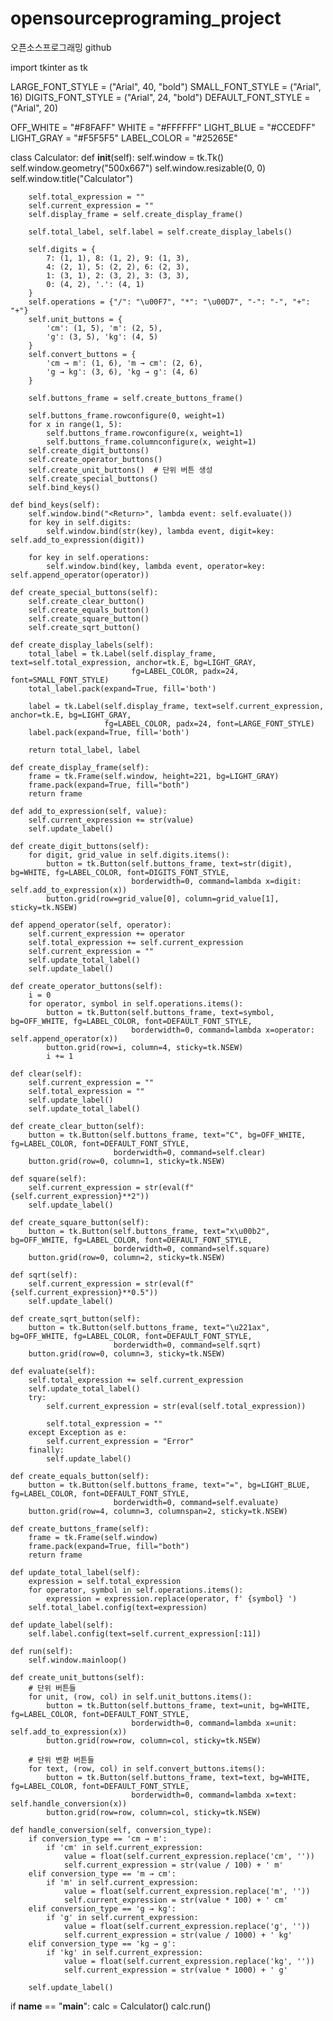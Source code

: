 # opensourceprograming_project
오픈소스프로그래밍 github


import tkinter as tk

LARGE_FONT_STYLE = ("Arial", 40, "bold")
SMALL_FONT_STYLE = ("Arial", 16)
DIGITS_FONT_STYLE = ("Arial", 24, "bold")
DEFAULT_FONT_STYLE = ("Arial", 20)

OFF_WHITE = "#F8FAFF"
WHITE = "#FFFFFF"
LIGHT_BLUE = "#CCEDFF"
LIGHT_GRAY = "#F5F5F5"
LABEL_COLOR = "#25265E"


class Calculator:
    def __init__(self):
        self.window = tk.Tk()
        self.window.geometry("500x667")
        self.window.resizable(0, 0)
        self.window.title("Calculator")

        self.total_expression = ""
        self.current_expression = ""
        self.display_frame = self.create_display_frame()

        self.total_label, self.label = self.create_display_labels()

        self.digits = {
            7: (1, 1), 8: (1, 2), 9: (1, 3),
            4: (2, 1), 5: (2, 2), 6: (2, 3),
            1: (3, 1), 2: (3, 2), 3: (3, 3),
            0: (4, 2), '.': (4, 1)
        }
        self.operations = {"/": "\u00F7", "*": "\u00D7", "-": "-", "+": "+"}
        self.unit_buttons = {
            'cm': (1, 5), 'm': (2, 5),
            'g': (3, 5), 'kg': (4, 5)
        }
        self.convert_buttons = {
            'cm → m': (1, 6), 'm → cm': (2, 6),
            'g → kg': (3, 6), 'kg → g': (4, 6)
        }

        self.buttons_frame = self.create_buttons_frame()

        self.buttons_frame.rowconfigure(0, weight=1)
        for x in range(1, 5):
            self.buttons_frame.rowconfigure(x, weight=1)
            self.buttons_frame.columnconfigure(x, weight=1)
        self.create_digit_buttons()
        self.create_operator_buttons()
        self.create_unit_buttons()  # 단위 버튼 생성
        self.create_special_buttons()
        self.bind_keys()

    def bind_keys(self):
        self.window.bind("<Return>", lambda event: self.evaluate())
        for key in self.digits:
            self.window.bind(str(key), lambda event, digit=key: self.add_to_expression(digit))

        for key in self.operations:
            self.window.bind(key, lambda event, operator=key: self.append_operator(operator))

    def create_special_buttons(self):
        self.create_clear_button()
        self.create_equals_button()
        self.create_square_button()
        self.create_sqrt_button()

    def create_display_labels(self):
        total_label = tk.Label(self.display_frame, text=self.total_expression, anchor=tk.E, bg=LIGHT_GRAY,
                               fg=LABEL_COLOR, padx=24, font=SMALL_FONT_STYLE)
        total_label.pack(expand=True, fill='both')

        label = tk.Label(self.display_frame, text=self.current_expression, anchor=tk.E, bg=LIGHT_GRAY,
                         fg=LABEL_COLOR, padx=24, font=LARGE_FONT_STYLE)
        label.pack(expand=True, fill='both')

        return total_label, label

    def create_display_frame(self):
        frame = tk.Frame(self.window, height=221, bg=LIGHT_GRAY)
        frame.pack(expand=True, fill="both")
        return frame

    def add_to_expression(self, value):
        self.current_expression += str(value)
        self.update_label()

    def create_digit_buttons(self):
        for digit, grid_value in self.digits.items():
            button = tk.Button(self.buttons_frame, text=str(digit), bg=WHITE, fg=LABEL_COLOR, font=DIGITS_FONT_STYLE,
                               borderwidth=0, command=lambda x=digit: self.add_to_expression(x))
            button.grid(row=grid_value[0], column=grid_value[1], sticky=tk.NSEW)

    def append_operator(self, operator):
        self.current_expression += operator
        self.total_expression += self.current_expression
        self.current_expression = ""
        self.update_total_label()
        self.update_label()

    def create_operator_buttons(self):
        i = 0
        for operator, symbol in self.operations.items():
            button = tk.Button(self.buttons_frame, text=symbol, bg=OFF_WHITE, fg=LABEL_COLOR, font=DEFAULT_FONT_STYLE,
                               borderwidth=0, command=lambda x=operator: self.append_operator(x))
            button.grid(row=i, column=4, sticky=tk.NSEW)
            i += 1

    def clear(self):
        self.current_expression = ""
        self.total_expression = ""
        self.update_label()
        self.update_total_label()

    def create_clear_button(self):
        button = tk.Button(self.buttons_frame, text="C", bg=OFF_WHITE, fg=LABEL_COLOR, font=DEFAULT_FONT_STYLE,
                           borderwidth=0, command=self.clear)
        button.grid(row=0, column=1, sticky=tk.NSEW)

    def square(self):
        self.current_expression = str(eval(f"{self.current_expression}**2"))
        self.update_label()

    def create_square_button(self):
        button = tk.Button(self.buttons_frame, text="x\u00b2", bg=OFF_WHITE, fg=LABEL_COLOR, font=DEFAULT_FONT_STYLE,
                           borderwidth=0, command=self.square)
        button.grid(row=0, column=2, sticky=tk.NSEW)

    def sqrt(self):
        self.current_expression = str(eval(f"{self.current_expression}**0.5"))
        self.update_label()

    def create_sqrt_button(self):
        button = tk.Button(self.buttons_frame, text="\u221ax", bg=OFF_WHITE, fg=LABEL_COLOR, font=DEFAULT_FONT_STYLE,
                           borderwidth=0, command=self.sqrt)
        button.grid(row=0, column=3, sticky=tk.NSEW)

    def evaluate(self):
        self.total_expression += self.current_expression
        self.update_total_label()
        try:
            self.current_expression = str(eval(self.total_expression))

            self.total_expression = ""
        except Exception as e:
            self.current_expression = "Error"
        finally:
            self.update_label()

    def create_equals_button(self):
        button = tk.Button(self.buttons_frame, text="=", bg=LIGHT_BLUE, fg=LABEL_COLOR, font=DEFAULT_FONT_STYLE,
                           borderwidth=0, command=self.evaluate)
        button.grid(row=4, column=3, columnspan=2, sticky=tk.NSEW)

    def create_buttons_frame(self):
        frame = tk.Frame(self.window)
        frame.pack(expand=True, fill="both")
        return frame

    def update_total_label(self):
        expression = self.total_expression
        for operator, symbol in self.operations.items():
            expression = expression.replace(operator, f' {symbol} ')
        self.total_label.config(text=expression)

    def update_label(self):
        self.label.config(text=self.current_expression[:11])

    def run(self):
        self.window.mainloop()

    def create_unit_buttons(self):
        # 단위 버튼들
        for unit, (row, col) in self.unit_buttons.items():
            button = tk.Button(self.buttons_frame, text=unit, bg=WHITE, fg=LABEL_COLOR, font=DEFAULT_FONT_STYLE,
                               borderwidth=0, command=lambda x=unit: self.add_to_expression(x))
            button.grid(row=row, column=col, sticky=tk.NSEW)

        # 단위 변환 버튼들
        for text, (row, col) in self.convert_buttons.items():
            button = tk.Button(self.buttons_frame, text=text, bg=WHITE, fg=LABEL_COLOR, font=DEFAULT_FONT_STYLE,
                               borderwidth=0, command=lambda x=text: self.handle_conversion(x))
            button.grid(row=row, column=col, sticky=tk.NSEW)

    def handle_conversion(self, conversion_type):
        if conversion_type == 'cm → m':
            if 'cm' in self.current_expression:
                value = float(self.current_expression.replace('cm', ''))
                self.current_expression = str(value / 100) + ' m'
        elif conversion_type == 'm → cm':
            if 'm' in self.current_expression:
                value = float(self.current_expression.replace('m', ''))
                self.current_expression = str(value * 100) + ' cm'
        elif conversion_type == 'g → kg':
            if 'g' in self.current_expression:
                value = float(self.current_expression.replace('g', ''))
                self.current_expression = str(value / 1000) + ' kg'
        elif conversion_type == 'kg → g':
            if 'kg' in self.current_expression:
                value = float(self.current_expression.replace('kg', ''))
                self.current_expression = str(value * 1000) + ' g'
        
        self.update_label()


if __name__ == "__main__":
    calc = Calculator()
    calc.run()
